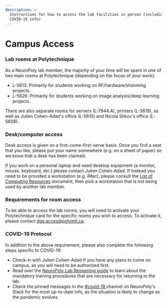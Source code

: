 ```yaml
---
description: >-
  Instructions for how to access the lab facilities in person (including
  COVID-19 info)
---
```


# Campus Access

### Lab rooms at Polytechnique

As a NeuroPoly lab member, the majority of your time will be spent in one of two main rooms at Polytechnique \(depending on the focus of your work\):

* L-5613: Primarily for students working on RF/hardware/shimming projects.
* L-5626: Primarily for students working on image analysis/deep learning projects.

There are also separate rooms for servers \(L-7944.A\), printers \(L-5619\), as well as Julien Cohen-Adad's office \(L-5610\) and Nicola Stikov's office \(L-5608\).

### Desk/computer access

Desk access is given on a first-come-first-serve basis. Once you find a seat that you like, please put your name somewhere \(e.g. on a sheet of paper\) so we know that a desk has been claimed.

If you work on a personal laptop and need desktop equipment \(a monitor, mouse, keyboard, etc.\) please contact Julien Cohen-Adad. If instead you need to be provided a workstation \(e.g. iMac\), please consult the [List of Computing Resources](https://intranet.neuro.polymtl.ca/computing-resources/computing-resources-neuropoly#list-of-computers-at-neuropoly) document, then pick a workstation that is not being used by another lab member. 

### Requirements for room access

To be able to access the lab rooms, you will need to activate your Polytechnique card for the specific rooms you wish to access. To activate it, please contact [dge.acces@polymtl.ca](mailto:dge.acces@polymtl.ca).

### COVID-19 Protocol

In addition to the above requirement, please also complete the following steps specific to COVID-19:

* Check-in with Julien Cohen-Adad if you have any plans to come on campus, as you will need to be authorized first.
* Read over the [NeuroPoly Lab Reopening guide](https://docs.google.com/presentation/d/1JtJLcgdA7aXuxRHIzu1hN_lLjYK8PI0BKa0OK-155TE/edit#slide=id.p1) to learn about the mandatory training procedures that are necessary for returning to the lab.
* Check the pinned messages in the [\#covid-19 ](https://app.slack.com/client/T034UD4QN/C015YFVFWJC)channel on NeuroPoly's Slack for the most up-to-date info, as the situation is likely to change as the pandemic evolves.

